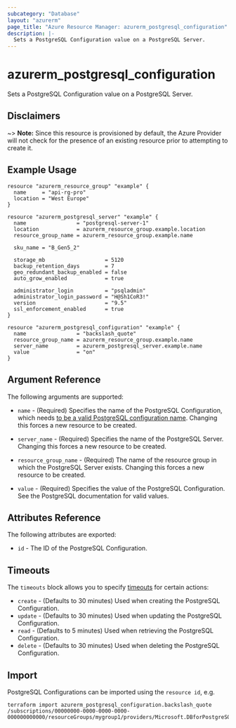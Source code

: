 ```yaml
---
subcategory: "Database"
layout: "azurerm"
page_title: "Azure Resource Manager: azurerm_postgresql_configuration"
description: |-
  Sets a PostgreSQL Configuration value on a PostgreSQL Server.
---
```


# azurerm_postgresql_configuration

Sets a PostgreSQL Configuration value on a PostgreSQL Server.

## Disclaimers

~> **Note:** Since this resource is provisioned by default, the Azure Provider will not check for the presence of an existing resource prior to attempting to create it.

## Example Usage

```hcl
resource "azurerm_resource_group" "example" {
  name     = "api-rg-pro"
  location = "West Europe"
}

resource "azurerm_postgresql_server" "example" {
  name                = "postgresql-server-1"
  location            = azurerm_resource_group.example.location
  resource_group_name = azurerm_resource_group.example.name

  sku_name = "B_Gen5_2"

  storage_mb                   = 5120
  backup_retention_days        = 7
  geo_redundant_backup_enabled = false
  auto_grow_enabled            = true

  administrator_login          = "psqladmin"
  administrator_login_password = "H@Sh1CoR3!"
  version                      = "9.5"
  ssl_enforcement_enabled      = true
}

resource "azurerm_postgresql_configuration" "example" {
  name                = "backslash_quote"
  resource_group_name = azurerm_resource_group.example.name
  server_name         = azurerm_postgresql_server.example.name
  value               = "on"
}
```

## Argument Reference

The following arguments are supported:

* `name` - (Required) Specifies the name of the PostgreSQL Configuration, which needs [to be a valid PostgreSQL configuration name](https://www.postgresql.org/docs/current/static/sql-syntax-lexical.html#SQL-SYNTAX-IDENTIFIER). Changing this forces a new resource to be created.

* `server_name` - (Required) Specifies the name of the PostgreSQL Server. Changing this forces a new resource to be created.

* `resource_group_name` - (Required) The name of the resource group in which the PostgreSQL Server exists. Changing this forces a new resource to be created.

* `value` - (Required) Specifies the value of the PostgreSQL Configuration. See the PostgreSQL documentation for valid values.

## Attributes Reference

The following attributes are exported:

* `id` - The ID of the PostgreSQL Configuration.

## Timeouts

The `timeouts` block allows you to specify [timeouts](https://www.terraform.io/docs/configuration/resources.html#timeouts) for certain actions:

* `create` - (Defaults to 30 minutes) Used when creating the PostgreSQL Configuration.
* `update` - (Defaults to 30 minutes) Used when updating the PostgreSQL Configuration.
* `read` - (Defaults to 5 minutes) Used when retrieving the PostgreSQL Configuration.
* `delete` - (Defaults to 30 minutes) Used when deleting the PostgreSQL Configuration.

## Import

PostgreSQL Configurations can be imported using the `resource id`, e.g.

```shell
terraform import azurerm_postgresql_configuration.backslash_quote /subscriptions/00000000-0000-0000-0000-000000000000/resourceGroups/mygroup1/providers/Microsoft.DBforPostgreSQL/servers/server1/configurations/backslash_quote
```
